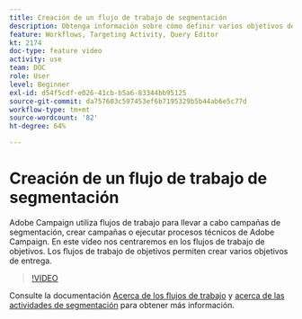 ```yaml
---
title: Creación de un flujo de trabajo de segmentación
description: Obtenga información sobre cómo definir varios objetivos de envío mediante flujos de trabajo de segmentación.
feature: Workflows, Targeting Activity, Query Editor
kt: 2174
doc-type: feature video
activity: use
team: DOC
role: User
level: Beginner
exl-id: d54f5cdf-e026-41cb-b5a6-83344bb95125
source-git-commit: da757603c597453ef6b7195329b5b44ab6e5c77d
workflow-type: tm+mt
source-wordcount: '82'
ht-degree: 64%

---
```


# Creación de un flujo de trabajo de segmentación

Adobe Campaign utiliza flujos de trabajo para llevar a cabo campañas de segmentación, crear campañas o ejecutar procesos técnicos de Adobe Campaign. En este vídeo nos centraremos en los flujos de trabajo de objetivos. Los flujos de trabajo de objetivos permiten crear varios objetivos de entrega.

>[!VIDEO](https://video.tv.adobe.com/v/25605?quality=12)

Consulte la documentación [Acerca de los flujos de trabajo](https://experienceleague.adobe.com/docs/campaign-classic/using/automating-with-workflows/introduction/about-workflows.html?lang=es)
y [acerca de las actividades de segmentación](https://experienceleague.adobe.com/docs/campaign-classic/using/automating-with-workflows/targeting-activities/about-targeting-activities.html) para obtener más información.
